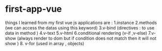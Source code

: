 # first-app-vue
things I learned from my first vue js applications are : 
    1.instance 
    2.methods (we can access the datas using this keyword)
    3.v-bind (directives : to use data in method )
    4.v-text
    5.v-html
    6.conditional rendering (v-if ,v-else)
    7.v-show (always render to dom but if condition does not match then it will not show )
    8. v-for (used in array , objects)
